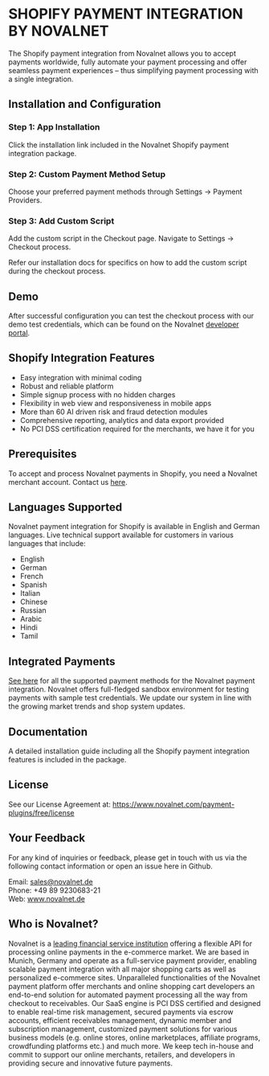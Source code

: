 # SHOPIFY PAYMENT INTEGRATION BY NOVALNET  

The Shopify payment integration from Novalnet allows you to accept payments worldwide, fully automate your payment processing and offer seamless payment experiences – thus simplifying payment processing with a single integration.   

## Installation and Configuration

### Step 1: App Installation
Click the installation link included in the Novalnet Shopify payment integration package.

### Step 2: Custom Payment Method Setup
Choose your preferred payment methods through Settings &#8594; Payment Providers.

### Step 3: Add Custom Script 
Add the custom script in the Checkout page. Navigate to Settings &#8594; Checkout process. 

Refer our installation docs for specifics on how to add the custom script during the checkout process.

## Demo
After successful configuration you can test the checkout process with our demo test credentials, which can be found on the Novalnet [developer portal](https://developer.novalnet.de/testing). 

## Shopify Integration Features
* Easy integration with minimal coding 
* Robust and reliable platform
* Simple signup process with no hidden charges
* Flexibility in web view and responsiveness in mobile apps 
* More than 60 AI driven risk and fraud detection modules 
* Comprehensive reporting, analytics and data export provided
* No PCI DSS certification required for the merchants, we have it for you

## Prerequisites
To accept and process Novalnet payments in Shopify, you need a Novalnet merchant account. Contact us [here](https://www.novalnet.de/kontakt/sales). 

## Languages Supported
Novalnet payment integration for Shopify is available in English and German languages. Live technical support available for customers in various languages that include:

* English
* German
* French
* Spanish
* Italian
* Chinese
* Russian
* Arabic
* Hindi
* Tamil

## Integrated Payments
[See here](https://www.novalnet.com/modul/shopify) for all the supported payment methods for the Novalnet payment integration. Novalnet offers full-fledged sandbox environment for testing payments with sample test credentials. We update our system in line with the growing market trends and shop system updates.

## Documentation
A detailed installation guide including all the Shopify payment integration features is included in the package.

## License
See our License Agreement at: https://www.novalnet.com/payment-plugins/free/license

## Your Feedback

For any kind of inquiries or feedback, please get in touch with us via the following contact information or open an issue here in Github.<br> 

Email: sales@novalnet.de<br>
Phone: +49 89 9230683-21<br>
Web: www.novalnet.de


## Who is Novalnet? 

Novalnet is a <a href="https://www.novalnet.de/zahlungsinstitut">leading financial service institution</a> offering a flexible API for processing online payments in the e-commerce market. We are based in Munich, Germany and operate as a full-service payment provider, enabling scalable payment integration with all major shopping carts as well as personalized e-commerce sites.
Unparalleled functionalities of the Novalnet payment platform offer merchants and online shopping cart developers an end-to-end solution for automated payment processing all the way from checkout to receivables. Our SaaS engine is PCI DSS certified and designed to enable real-time risk management, secured payments via escrow accounts, efficient receivables management, dynamic member and subscription management, customized payment solutions for various business models (e.g. online stores, online marketplaces, affiliate programs, crowdfunding platforms etc.) and much more. 
We keep tech in-house and commit to support our online merchants, retailers, and developers in providing secure and innovative future payments. 

